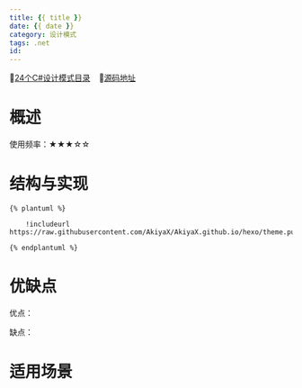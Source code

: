 ```yaml
---
title: {{ title }}
date: {{ date }}
category: 设计模式
tags: .net
id: 
---
```


🚀[24个C#设计模式目录](https://akiyax.github.io/csharp-design-pattern/) &nbsp;&nbsp; 🍺[源码地址](https://github.com/AkiyaX/CSharpDesignPattern)

# 概述


使用频率：★★★☆☆

# 结构与实现

```
{% plantuml %}

    !includeurl https://raw.githubusercontent.com/AkiyaX/AkiyaX.github.io/hexo/theme.puml  

{% endplantuml %}
```

# 优缺点

优点：

缺点：

# 适用场景